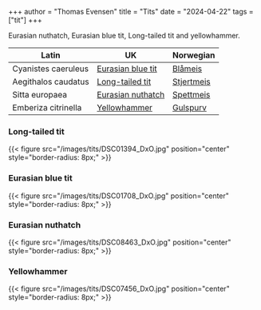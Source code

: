 +++
author = "Thomas Evensen"
title = "Tits"
date = "2024-04-22"
tags = ["tit"]
+++

Eurasian nuthatch, Eurasian blue tit,  Long-tailed tit and yellowhammer.

<!--more-->

| Latin      | UK | Norwegian |
| --------- |  --------- |    --------- |
| Cyanistes caeruleus | [Eurasian blue tit](https://en.wikipedia.org/wiki/Eurasian_blue_tit) |  [Blåmeis](https://no.wikipedia.org/wiki/Blåmeis) |
| Aegithalos caudatus | [Long-tailed tit](https://en.wikipedia.org/wiki/Long-tailed_tit) |  [Stjertmeis](https://nn.wikipedia.org/wiki/Stjertmeis) |
| Sitta europaea | [Eurasian nuthatch](https://en.wikipedia.org/wiki/Eurasian_nuthatch) |  [Spettmeis](https://no.wikipedia.org/wiki/Spettmeis) |
| Emberiza citrinella | [Yellowhammer](https://en.wikipedia.org/wiki/Yellowhammer) |  [Gulspurv](https://no.wikipedia.org/wiki/Gulspurv) |

### Long-tailed tit

{{< figure src="/images/tits/DSC01394_DxO.jpg" position="center" style="border-radius: 8px;" >}}

### Eurasian blue tit

{{< figure src="/images/tits/DSC01708_DxO.jpg" position="center" style="border-radius: 8px;" >}}

### Eurasian nuthatch

{{< figure src="/images/tits/DSC08463_DxO.jpg" position="center" style="border-radius: 8px;" >}}

### Yellowhammer

{{< figure src="/images/tits/DSC07456_DxO.jpg" position="center" style="border-radius: 8px;" >}}
